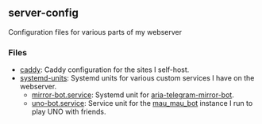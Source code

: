 ## server-config

Configuration files for various parts of my webserver

### Files

- [caddy](Caddyfile): Caddy configuration for the sites I self-host.
- [systemd-units](systemd_units): Systemd units for various custom services I have on the webserver.
  - [mirror-bot.service](systemd_units/mirror-bot.service): Systemd unit for [aria-telegram-mirror-bot](https://github.com/out386/aria-telegram-mirror-bot).
  - [uno-bot.service](systemd_units/uno-bot.service): Service unit for the [mau_mau_bot](https://github.com/msfjarvis/mau_mau_bot) instance I run to play UNO with friends.
